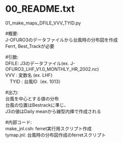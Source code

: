 # 00_README.txt 

01_make_maps_DFILE_VVV_TYID.py   

#概要:  
  J-OFURO3のデータファイルから台風時の分布図を作成  
  Ferrt, Best_Trackが必要  

#引数:   
  DFILE: J3のデータファイル(ex. J-OFURO3_LHF_V1.0_MONTHLY_HR_2002.nc)  
  VVV  : 変数名 (ex. LHF)  
　TYID : 台風ID（ex. 1013）  
  
#出力:   
  台風を中心とする値の分布  
  台風の位置はBestrackに準じ、  
  J3の値はDaily meanから線型内挿で作成される  
  
#内部コード:   
	make_jnl.csh: ferret実行用スクリプト作成  
        tymap.jnl: 台風時の分布図作成のferretスクリプト  

